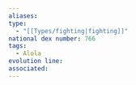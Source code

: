 ```yaml
---
aliases: 
type:
  - "[[Types/fighting|fighting]]"
national dex number: 766
tags:
  - Alola
evolution line: 
associated:
---
```

